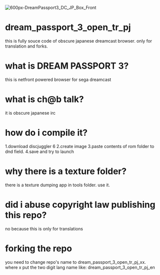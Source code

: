 ![600px-DreamPassport3_DC_JP_Box_Front](https://user-images.githubusercontent.com/51707249/160069027-55c233c9-547d-4a39-bb8c-ff9ee88af18d.jpg)
# dream_passport_3_open_tr_pj
this is fully souce code of obscure japanese dreamcast browser. only for translation and forks.
# what is DREAM PASSPORT 3?
this is netfront powered browser for sega dreamcast
# what is ch@b talk?
it is obscure japanese irc
# how do i compile it?
1.download discjuggler 6
2.create image
3.paste contents of rom folder to dnd field.
4.save and try to launch
# why there is a texture folder?
there is a texture dumping app in tools folder.
use it.
# did i abuse copyright law publishing this repo?
no because this is only for translations
# forking the repo
you need to change repo's name to dream_passport_3_open_tr_pj_xx.
where x put the two digit lang name like: dream_passport_3_open_tr_pj_en
